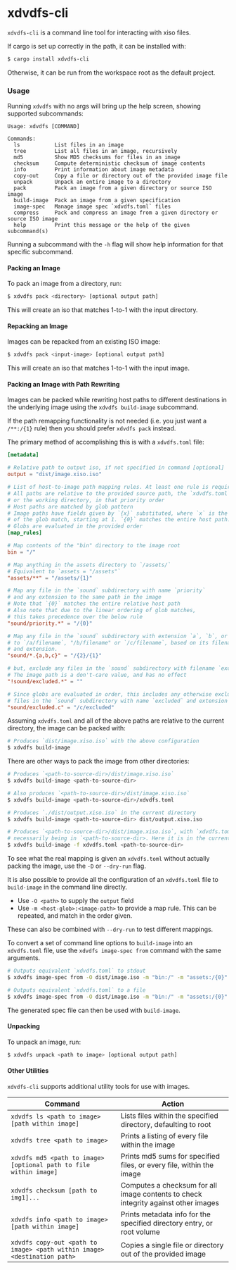# xdvdfs-cli

`xdvdfs-cli` is a command line tool for interacting with xiso files.

If cargo is set up correctly in the path, it can be installed with:

```sh
$ cargo install xdvdfs-cli
```

Otherwise, it can be run from the workspace root as the default project.

### Usage

Running `xdvdfs` with no args will bring up the help screen, showing supported subcommands:

```
Usage: xdvdfs [COMMAND]

Commands:
  ls           List files in an image
  tree         List all files in an image, recursively
  md5          Show MD5 checksums for files in an image
  checksum     Compute deterministic checksum of image contents
  info         Print information about image metadata
  copy-out     Copy a file or directory out of the provided image file
  unpack       Unpack an entire image to a directory
  pack         Pack an image from a given directory or source ISO image
  build-image  Pack an image from a given specification
  image-spec   Manage image spec `xdvdfs.toml` files
  compress     Pack and compress an image from a given directory or source ISO image
  help         Print this message or the help of the given subcommand(s)
```

Running a subcommand with the `-h` flag will show help information for that specific subcommand.

#### Packing an Image

To pack an image from a directory, run:

```sh
$ xdvdfs pack <directory> [optional output path]
```

This will create an iso that matches 1-to-1 with the input directory.

#### Repacking an Image

Images can be repacked from an existing ISO image:

```sh
$ xdvdfs pack <input-image> [optional output path]
```

This will create an iso that matches 1-to-1 with the input image.

#### Packing an Image with Path Rewriting

Images can be packed while rewriting host paths to different destinations in the underlying image using the `xdvdfs build-image` subcommand.

If the path remapping functionality is not needed (i.e. you just want a `/**:/{1}` rule)
then you should prefer `xdvdfs pack` instead.

The primary method of accomplishing this is with a `xdvdfs.toml` file:

```toml
[metadata]

# Relative path to output iso, if not specified in command [optional]
output = "dist/image.xiso.iso"

# List of host-to-image path mapping rules. At least one rule is required.
# All paths are relative to the provided source path, the `xdvdfs.toml` file,
# or the working directory, in that priority order
# Host paths are matched by glob pattern
# Image paths have fields given by `{x}` substituted, where `x` is the index
# of the glob match, starting at 1. `{0}` matches the entire host path.
# Globs are evaluated in the provided order
[map_rules]

# Map contents of the "bin" directory to the image root
bin = "/"

# Map anything in the assets directory to `/assets/`
# Equivalent to `assets = "/assets"`
"assets/**" = "/assets/{1}"

# Map any file in the `sound` subdirectory with name `priority`
# and any extension to the same path in the image
# Note that `{0}` matches the entire relative host path
# Also note that due to the linear ordering of glob matches,
# this takes precedence over the below rule
"sound/priority.*" = "/{0}"

# Map any file in the `sound` subdirectory with extension `a`, `b`, or `c`,
# to `/a/filename`, "/b/filename" or `/c/filename`, based on its filename
# and extension.
"sound/*.{a,b,c}" = "/{2}/{1}"

# but, exclude any files in the `sound` subdirectory with filename `excluded`
# The image path is a don't-care value, and has no effect
"!sound/excluded.*" = ""

# Since globs are evaluated in order, this includes any otherwise excluded
# files in the `sound` subdirectory with name `excluded` and extension `c`
"sound/excluded.c" = "/c/excluded"
```

Assuming `xdvdfs.toml` and all of the above paths are relative to the current directory, the image can be packed with:

```sh
# Produces `dist/image.xiso.iso` with the above configuration
$ xdvdfs build-image
```

There are other ways to pack the image from other directories:

```sh
# Produces `<path-to-source-dir>/dist/image.xiso.iso`
$ xdvdfs build-image <path-to-source-dir>

# Also produces `<path-to-source-dir>/dist/image.xiso.iso`
$ xdvdfs build-image <path-to-source-dir>/xdvdfs.toml

# Produces `./dist/output.xiso.iso` in the current directory
$ xdvdfs build-image <path-to-source-dir> dist/output.xiso.iso

# Produces `<path-to-source-dir>/dist/image.xiso.iso`, with `xdvdfs.toml` not
# necessarily being in `<path-to-source-dir>. Here it is in the current directory
$ xdvdfs build-image -f xdvdfs.toml <path-to-source-dir>
```

To see what the real mapping is given an `xdvdfs.toml` without actually
packing the image, use the `-D` or `--dry-run` flag.

It is also possible to provide all the configuration of an `xdvdfs.toml` file
to `build-image` in the command line directly.

- Use `-O <path>` to supply the `output` field
- Use `-m <host-glob>:<image-path>` to provide a map rule. This can be repeated, and match in the order given.

These can also be combined with `--dry-run` to test different mappings.

To convert a set of command line options to `build-image` into an `xdvdfs.toml` file,
use the `xdvdfs image-spec from` command with the same arguments.

```sh
# Outputs equivalent `xdvdfs.toml` to stdout
$ xdvdfs image-spec from -O dist/image.iso -m "bin:/" -m "assets:/{0}"

# Outputs equivalent `xdvdfs.toml` to a file
$ xdvdfs image-spec from -O dist/image.iso -m "bin:/" -m "assets:/{0}" xdvdfs.toml
```

The generated spec file can then be used with `build-image`.

#### Unpacking

To unpack an image, run:

```sh
$ xdvdfs unpack <path to image> [optional output path]
```

#### Other Utilities

`xdvdfs-cli` supports additional utility tools for use with images.

| Command | Action |
| - | - |
| `xdvdfs ls <path to image> [path within image]` | Lists files within the specified directory, defaulting to root |
| `xdvdfs tree <path to image>` | Prints a listing of every file within the image |
| `xdvdfs md5 <path to image> [optional path to file within image]` | Prints md5 sums for specified files, or every file, within the image |
| `xdvdfs checksum [path to img1]...` | Computes a checksum for all image contents to check integrity against other images |
| `xdvdfs info <path to image> [path within image]` | Prints metadata info for the specified directory entry, or root volume |
| `xdvdfs copy-out <path to image> <path within image> <destination path>` | Copies a single file or directory out of the provided image |
